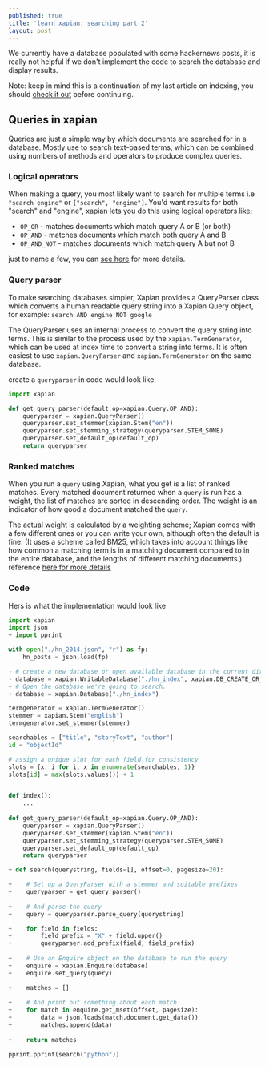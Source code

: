 ```yaml
---
published: true
title: 'learn xapian: searching part 2'
layout: post
---
```

We currently have a database populated with some hackernews posts, it is really not helpful if we don't implement the code to search the database and display results.

<p class="message">
  Note: keep in mind this is a continuation of my last article on indexing, you should <a href="https://keosariel.github.io/2022/07/04/learn-xapian-basic-indexing-part-1/">check it out</a> before continuing.
</p>

## Queries in xapian

Queries are just a simple way by which documents are searched for in a database. Mostly use to search text-based terms, which can be combined using numbers of methods and operators to produce complex queries.

### Logical operators

When making a query, you most likely want to search for multiple terms i.e `"search engine"` or `["search", "engine"]`. You'd want results for both "search" and "engine", xapian lets you do this using logical operators like:

- `OP_OR` - matches documents which match query A or B (or both)
- `OP_AND` - matches documents which match both query A and B
- `OP_AND_NOT` - matches documents which match query A but not B

just to name a few, you can [see here](https://getting-started-with-xapian.readthedocs.io/en/latest/concepts/search/queries.html) for more details.


### Query parser

To make searching databases simpler, Xapian provides a QueryParser class which converts a human readable query string into a Xapian Query object, for example: `search AND engine NOT google`

The QueryParser uses an internal process to convert the query string into terms. This is similar to the process used by the `xapian.TermGenerator`, which can be used at index time to convert a string into terms. It is often easiest to use `xapian.QueryParser` and `xapian.TermGenerator` on the same database.

create a `queryparser` in code would look like:

```python
import xapian

def get_query_parser(default_op=xapian.Query.OP_AND):
    queryparser = xapian.QueryParser()
    queryparser.set_stemmer(xapian.Stem("en"))
    queryparser.set_stemming_strategy(queryparser.STEM_SOME)
    queryparser.set_default_op(default_op)
    return queryparser
```

### Ranked matches

When you run a `query` using Xapian, what you get is a list of ranked matches. Every matched document returned when a `query` is run has a weight, the list of matches are sorted in descending order. The weight is an indicator of how good a document matched the `query`.

The actual weight is calculated by a weighting scheme; Xapian comes with a few different ones or you can write your own, although often the default is fine. (It uses a scheme called BM25, which takes into account things like how common a matching term is in a matching document compared to in the entire database, and the lengths of different matching documents.) reference [here for more details](https://getting-started-with-xapian.readthedocs.io/en/latest/concepts/search/ranked_matches.html)

### Code

Hers is what the implementation would look like

```python
import xapian
import json
+ import pprint

with open("./hn_2014.json", "r") as fp:
    hn_posts = json.load(fp)

- # create a new database or open available database in the current directory
- database = xapian.WritableDatabase("./hn_index", xapian.DB_CREATE_OR_OPEN)
+ # Open the database we're going to search.
+ database = xapian.Database("./hn_index")

termgenerator = xapian.TermGenerator()
stemmer = xapian.Stem("english")
termgenerator.set_stemmer(stemmer)

searchables = ["title", "storyText", "author"]
id = "objectId"

# assign a unique slot for each field for consistency
slots = {x: i for i, x in enumerate(searchables, 1)}
slots[id] = max(slots.values()) + 1


def index():
    ...
    
def get_query_parser(default_op=xapian.Query.OP_AND):
    queryparser = xapian.QueryParser()
    queryparser.set_stemmer(xapian.Stem("en"))
    queryparser.set_stemming_strategy(queryparser.STEM_SOME)
    queryparser.set_default_op(default_op)
    return queryparser

+ def search(querystring, fields=[], offset=0, pagesize=20):

+    # Set up a QueryParser with a stemmer and suitable prefixes
+ 	 queryparser = get_query_parser()
    
+    # And parse the query
+    query = queryparser.parse_query(querystring)

+    for field in fields:
+        field_prefix = "X" + field.upper()
+        queryparser.add_prefix(field, field_prefix)
    
+    # Use an Enquire object on the database to run the query
+    enquire = xapian.Enquire(database)
+    enquire.set_query(query)

+    matches = []
	
+    # And print out something about each match
+    for match in enquire.get_mset(offset, pagesize):
+        data = json.loads(match.document.get_data())
+        matches.append(data)
    
+    return matches

pprint.pprint(search("python"))
```
